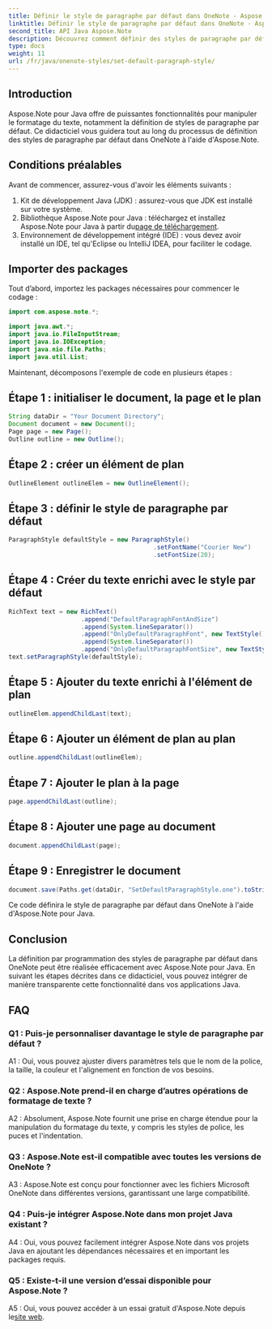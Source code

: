 ```yaml
---
title: Définir le style de paragraphe par défaut dans OneNote - Aspose.Note
linktitle: Définir le style de paragraphe par défaut dans OneNote - Aspose.Note
second_title: API Java Aspose.Note
description: Découvrez comment définir des styles de paragraphe par défaut dans OneNote à l’aide d’Aspose.Note pour Java. Suivez notre guide étape par étape pour un formatage de texte efficace dans vos applications Java.
type: docs
weight: 11
url: /fr/java/onenote-styles/set-default-paragraph-style/
---
```

## Introduction

Aspose.Note pour Java offre de puissantes fonctionnalités pour manipuler le formatage du texte, notamment la définition de styles de paragraphe par défaut. Ce didacticiel vous guidera tout au long du processus de définition des styles de paragraphe par défaut dans OneNote à l'aide d'Aspose.Note.

## Conditions préalables

Avant de commencer, assurez-vous d'avoir les éléments suivants :

1. Kit de développement Java (JDK) : assurez-vous que JDK est installé sur votre système.
2.  Bibliothèque Aspose.Note pour Java : téléchargez et installez Aspose.Note pour Java à partir du[page de téléchargement](https://releases.aspose.com/note/java/).
3. Environnement de développement intégré (IDE) : vous devez avoir installé un IDE, tel qu'Eclipse ou IntelliJ IDEA, pour faciliter le codage.

## Importer des packages

Tout d’abord, importez les packages nécessaires pour commencer le codage :

```java
import com.aspose.note.*;

import java.awt.*;
import java.io.FileInputStream;
import java.io.IOException;
import java.nio.file.Paths;
import java.util.List;
```

Maintenant, décomposons l'exemple de code en plusieurs étapes :

## Étape 1 : initialiser le document, la page et le plan

```java
String dataDir = "Your Document Directory";
Document document = new Document();
Page page = new Page();
Outline outline = new Outline();
```

## Étape 2 : créer un élément de plan

```java
OutlineElement outlineElem = new OutlineElement();
```

## Étape 3 : définir le style de paragraphe par défaut

```java
ParagraphStyle defaultStyle = new ParagraphStyle()
										.setFontName("Courier New")
										.setFontSize(20);
```

## Étape 4 : Créer du texte enrichi avec le style par défaut

```java
RichText text = new RichText()
					.append("DefaultParagraphFontAndSize")
					.append(System.lineSeparator())
					.append("OnlyDefaultParagraphFont", new TextStyle().setFontSize(14))
					.append(System.lineSeparator())
					.append("OnlyDefaultParagraphFontSize", new TextStyle().setFontName("Verdana"));
text.setParagraphStyle(defaultStyle);
```

## Étape 5 : Ajouter du texte enrichi à l'élément de plan

```java
outlineElem.appendChildLast(text);
```

## Étape 6 : Ajouter un élément de plan au plan

```java
outline.appendChildLast(outlineElem);
```

## Étape 7 : Ajouter le plan à la page

```java
page.appendChildLast(outline);
```

## Étape 8 : Ajouter une page au document

```java
document.appendChildLast(page);
```

## Étape 9 : Enregistrer le document

```java
document.save(Paths.get(dataDir, "SetDefaultParagraphStyle.one").toString());
```

Ce code définira le style de paragraphe par défaut dans OneNote à l'aide d'Aspose.Note pour Java.

## Conclusion

La définition par programmation des styles de paragraphe par défaut dans OneNote peut être réalisée efficacement avec Aspose.Note pour Java. En suivant les étapes décrites dans ce didacticiel, vous pouvez intégrer de manière transparente cette fonctionnalité dans vos applications Java.

## FAQ

### Q1 : Puis-je personnaliser davantage le style de paragraphe par défaut ?

A1 : Oui, vous pouvez ajuster divers paramètres tels que le nom de la police, la taille, la couleur et l'alignement en fonction de vos besoins.

### Q2 : Aspose.Note prend-il en charge d’autres opérations de formatage de texte ?

A2 : Absolument, Aspose.Note fournit une prise en charge étendue pour la manipulation du formatage du texte, y compris les styles de police, les puces et l'indentation.

### Q3 : Aspose.Note est-il compatible avec toutes les versions de OneNote ?

A3 : Aspose.Note est conçu pour fonctionner avec les fichiers Microsoft OneNote dans différentes versions, garantissant une large compatibilité.

### Q4 : Puis-je intégrer Aspose.Note dans mon projet Java existant ?

A4 : Oui, vous pouvez facilement intégrer Aspose.Note dans vos projets Java en ajoutant les dépendances nécessaires et en important les packages requis.

### Q5 : Existe-t-il une version d’essai disponible pour Aspose.Note ?

 A5 : Oui, vous pouvez accéder à un essai gratuit d'Aspose.Note depuis le[site web](https://releases.aspose.com/).